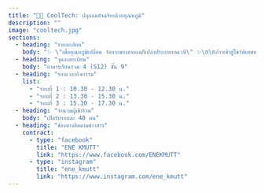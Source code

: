 ```yaml
---
title: "🌌🎶 CoolTech: ปลุกลมอัจฉริยะด้วยอุณหภูมิ"
description: ""
image: "cooltech.jpg"
sections:
  - heading: "รายละเอียด"
    body: "✨ \"เมื่ออุณหภูมิเปลี่ยน จังหวะของสายลมก็เปล่งประกายบนเวที\" ✨\n\nก้าวเข้าสู่โชว์พิเศษของ CoolTech ที่จะพาคุณค้นพบว่า เทคโนโลยีใกล้ตัวก็สามารถเป็นเวทีแห่งความฝันได้ 🌌\nโปรเจกต์นี้คือการสร้าง พัดลมอัจฉริยะ ที่สามารถปรับความเร็วเองตามอุณหภูมิของห้อง โดยใช้ DHT11 Sensor ตรวจวัดค่า และควบคุมมอเตอร์พัดลมด้วยเทคนิค PWM (Pulse Width Modulation)\n\n🌞 อากาศร้อน → พัดลมหมุนเร็วขึ้น ราวกับเพลงแดนซ์จังหวะมันส์\n🌙 อากาศเย็น → พัดลมหมุนช้าลง คล้ายบัลลาดอบอุ่นหัวใจ\n\n🎤 สิ่งที่จะได้เรียนรู้ในโชว์นี้\n• การใช้เซ็นเซอร์ตรวจวัดอุณหภูมิ\n• การประมวลผลค่าดิจิทัลจากเซ็นเซอร์\n• การควบคุมความเร็วของมอเตอร์ด้วย PWM\n\nมาร่วมกับ CoolTech แล้วปล่อยให้ สายลมแห่งนวัตกรรม พัดพาความฝันของคุณให้เปล่งประกายกลางเวที! 💫"
  - heading: "จุดลงทะเบียน"
    body: "อาคารเรียนรวม 4 (S12) ชั้น 9"
  - heading: "รอบเวลากิจกรรม"
    list:
      - "รอบที่ 1 : 10.30 - 12.30 น."
      - "รอบที่ 2 : 13.30 - 15.30 น."
      - "รอบที่ 3 : 15.30 - 17.30 น."
  - heading: "จำนวนผู้เข้าร่วม"
    body: "เปิดรับรอบละ 40 คน"
  - heading: "ช่องทางติดตามข่าวสาร"
    contract:
      - type: "facebook"
        title: "ENE KMUTT"
        link: "https://www.facebook.com/ENEKMUTT"
      - type: "instagram"
        title: "ene_kmutt"
        link: "https://www.instagram.com/ene_kmutt"
---
```

